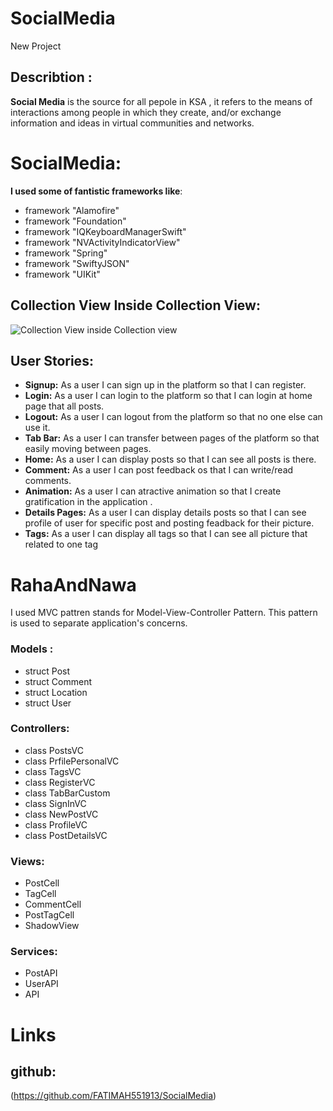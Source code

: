 # SocialMedia
New Project


## Describtion :
**Social Media** is the source for all pepole in KSA , it refers to the means of interactions among people in which they create, and/or exchange information and ideas in virtual communities and networks.

# SocialMedia: 
**I used some of fantistic frameworks like**:

- framework "Alamofire"  
- framework "Foundation"
- framework "IQKeyboardManagerSwift"
- framework "NVActivityIndicatorView"
- framework "Spring"
- framework "SwiftyJSON" 
- framework "UIKit"

## Collection View Inside Collection View: 

![Collection View inside Collection view](https://user-images.githubusercontent.com/91545762/173247789-d4027b90-b359-46fa-b82f-e7a48088cd07.png)

## User Stories: 

- **Signup:** As a user I can sign up in the platform so that I can register.
- **Login:** As a user I can login to the platform so that I can login at home page that all posts.
- **Logout:** As a user I can logout from the platform so that no one else can use it.
- **Tab Bar:** As a user I can transfer between pages of the platform so that easily moving between pages.
- **Home:** As a user I can display posts so that I can see all posts is there.
- **Comment:** As a user I can post feedback os that I can write/read comments.
- **Animation:** As a user I can atractive animation so that I create gratification in the application .
- **Details Pages:** As a user I can display details posts so that I can see profile of user for specific post and posting feadback for their picture.
- **Tags:** As a user I can display all tags so that I can see all picture that related to one tag

# RahaAndNawa
I used MVC pattren stands for Model-View-Controller Pattern. This pattern is used to separate application's concerns.   

### Models :
- struct Post
- struct Comment
- struct Location
- struct User

### Controllers:
- class PostsVC
- class PrfilePersonalVC
- class TagsVC
- class RegisterVC
- class TabBarCustom
- class SignInVC
- class NewPostVC
- class ProfileVC
- class PostDetailsVC

### Views:
- PostCell
- TagCell
- CommentCell
- PostTagCell
- ShadowView

### Services:
- PostAPI 
- UserAPI
- API

# Links
## github:
(https://github.com/FATIMAH551913/SocialMedia)


